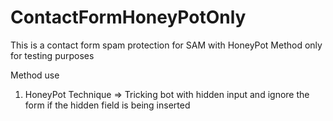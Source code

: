 # ContactFormHoneyPotOnly
This is a contact form spam protection for SAM with HoneyPot Method only for testing purposes

Method use 
1) HoneyPot Technique => Tricking bot with hidden input and ignore the form if the hidden field is being inserted
